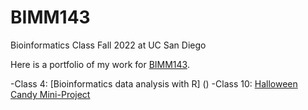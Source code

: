 # BIMM143
Bioinformatics Class Fall 2022 at UC San Diego

Here is a portfolio of my work for [BIMM143](https://bioboot.github.io/bimm143_F22/schedule/).

-Class 4: [Bioinformatics data analysis with R] ()
-Class 10: [Halloween Candy Mini-Project](https://github.com/anvangg/BIMM143/blob/f316e4ca0f91491eacc1541194a614b4cc6731ec/class10/Class%2010_%20Halloween%20Mini%20Project.pdf) 
